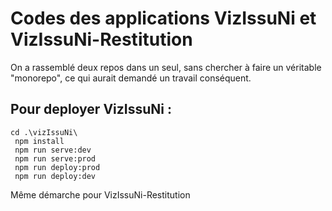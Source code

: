 # Codes des applications VizIssuNi et VizIssuNi-Restitution
On a rassemblé deux repos dans un seul, sans chercher à faire un véritable "monorepo", ce qui aurait demandé un travail conséquent.

## Pour deployer VizIssuNi :
```
cd .\vizIssuNi\
 npm install
 npm run serve:dev
 npm run serve:prod
 npm run deploy:prod
 npm run deploy:dev

```
Même démarche pour VizIssuNi-Restitution






